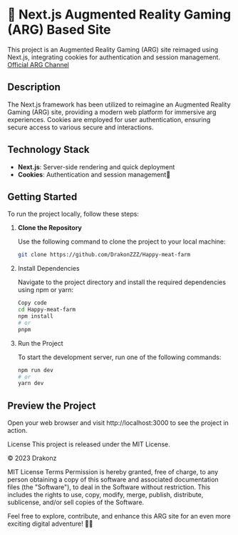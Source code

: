 # 🚀 Next.js Augmented Reality Gaming (ARG) Based Site

This project is an Augmented Reality Gaming (ARG) site reimaged using Next.js, integrating cookies for authentication and session management.
[Official ARG Channel](https://www.youtube.com/@thisplaceisnothappy6278)

## Description

The Next.js framework has been utilized to reimagine an Augmented Reality Gaming (ARG) site, providing a modern web platform for immersive arg experiences. Cookies are employed for user authentication, ensuring secure access to various secure and interactions.


## Technology Stack

- **Next.js**: Server-side rendering and quick deployment
- **Cookies**: Authentication and session management🍪

## Getting Started

To run the project locally, follow these steps:

1. **Clone the Repository**

   Use the following command to clone the project to your local machine:

   ```sh
   git clone https://github.com/DrakonZZZ/Happy-meat-farm

2. Install Dependencies

   Navigate to the project directory and install the required dependencies using npm or yarn:
   
   ```sh
   Copy code
   cd Happy-meat-farm
   npm install
   # or
   pnpm
   ```

3. Run the Project
   
   To start the development server, run one of the following commands:
   
   ```sh
   npm run dev
   # or
   yarn dev
   ```

## Preview the Project
Open your web browser and visit http://localhost:3000 to see the project in action.

License
This project is released under the MIT License.

© 2023 Drakonz

MIT License Terms
Permission is hereby granted, free of charge, to any person obtaining a copy of this software and associated documentation files (the "Software"), to deal in the Software without restriction. This includes the rights to use, copy, modify, merge, publish, distribute, sublicense, and/or sell copies of the Software.

Feel free to explore, contribute, and enhance this ARG site for an even more exciting digital adventure! 🚀👾

